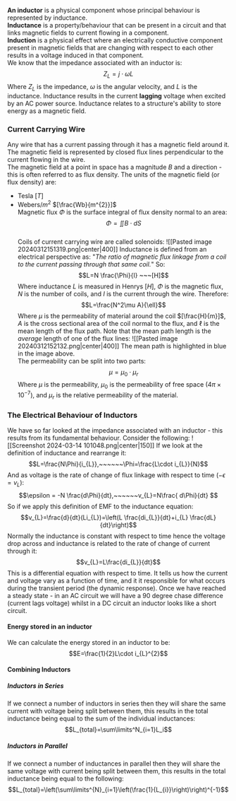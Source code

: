 **An inductor** is a physical component whose principal behaviour is represented by inductance.
\
**Inductance** is a property/behaviour that can be present in a circuit and that links magnetic fields to current flowing in a component.
\
**Induction** is a physical effect where an electrically conductive component present in  magnetic fields that are changing with respect to each other results in a voltage induced in that component.
\
We know that the impedance associated with an inductor is:
$$Z_L=j\cdot \omega L$$
Where $Z_L$ is the impedance, $\omega$ is the angular velocity, and $L$ is the inductance.
Inductance results in the current **lagging** voltage when excited by an AC power source.
Inductance relates to a structure's ability to store energy as a magnetic field.

### Current Carrying Wire
Any wire that has a current passing through it has a magnetic field around it. The magnetic field is represented by closed flux lines perpendicular to the current flowing in the wire.
\
The magnetic field at a point in space has a magnitude $B$ and a direction - this is often referred to as flux density.
The units of the magnetic field (or flux density) are:
- Tesla $[T]$
- Webers/$m^2$ $[\frac{Wb}{m^{2}}]$ 
\
Magnetic flux $\Phi$ is the surface integral of flux density normal to an area:
$$\Phi = \iint B\cdot dS$$
\
Coils of current carrying wire are called solenoids:
![[Pasted image 20240312151319.png|center|400]]
Inductance is defined from an electrical perspective as:
"*The ratio of magnetic flux linkage from a coil to the current passing through that same coil.*"
So:
$$L=N \frac{\Phi}{I} ~~~[H]$$
Where inductance $L$ is measured in Henrys $[H]$, $\Phi$ is the magnetic flux, $N$ is the number of coils, and $I$ is the current through the wire.
Therefore:
$$L=\frac{N^2\mu A}{\ell}$$Where $\mu$ is the permeability of material around the coil $[\frac{H}{m}]$, $A$ is the cross sectional area of the coil normal to the flux, and $\ell$ is the mean length of the flux path.
Note that the mean path length is the *average* length of one of the flux lines:
![[Pasted image 20240312152132.png|center|400]]
The mean path is highlighted in blue in the image above.
\
The permeability can be split into two parts:
$$\mu=\mu_0\cdot\mu_r$$
Where $\mu$ is the permeability, $\mu_0$ is the permeability of free space ($4\pi\times 10^{-7}$), and $\mu_r$ is the relative permeability of the material.

### The Electrical Behaviour of Inductors
We have so far looked at the impedance associated with an inductor - this results from its fundamental behaviour.
Consider the following:
![[Screenshot 2024-03-14 101048.png|center|150]]
If we look at the definition of inductance and rearrange it:
$$L=\frac{N\Phi}{i_{L}},~~~~~~\Phi=\frac{L\cdot i_{L}}{N}$$
And as voltage is the rate of change of flux linkage with respect to time ($-\epsilon =v_L$):
$$\epsilon = -N \frac{d\Phi}{dt},~~~~~~v_{L}=N\frac{ d\Phi}{dt} $$
So if we apply this definition of EMF to the inductance equation:
$$v_{L}=\frac{d}{dt}(Li_{L})=\left(L \frac{di_{L}}{dt}+i_{L} \frac{dL}{dt}\right)$$
Normally the inductance is constant with respect to time hence the voltage drop across and inductance is related to the rate of change of current through it:
$$v_{L}=L\frac{di_{L}}{dt}$$
This is a differential equation with respect to time. It tells us how the current and voltage vary as a function of time, and it it responsible for what occurs during the transient period (the dynamic response). Once we have reached a steady state - in an AC circuit we will have a 90 degree chase difference (current lags voltage) whilst in a DC circuit an inductor looks like a short circuit.
#### Energy stored in an inductor
We can calculate the energy stored in an inductor to be:
$$E=\frac{1}{2}L\cdot i_{L}^{2}$$
#### Combining Inductors
##### Inductors in Series
If we connect a number of inductors in series then they will share the same current with voltage being split between them, this results in the total inductance being equal to the sum of the individual inductances:
$$L_{total}=\sum\limits^N_{i=1}L_i$$
##### Inductors in Parallel
If we connect a number of inductances in parallel then they will share the same voltage with current being split between them, this results in the total inductance being equal to the following:
$$L_{total}=\left(\sum\limits^{N}_{i=1}\left(\frac{1}{L_{i}}\right)\right)^{-1}$$
